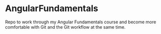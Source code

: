 AngularFundamentals
===================

Repo to work through my Angular Fundamentals course and become more comfortable with Git and the Git workflow at the same time.
